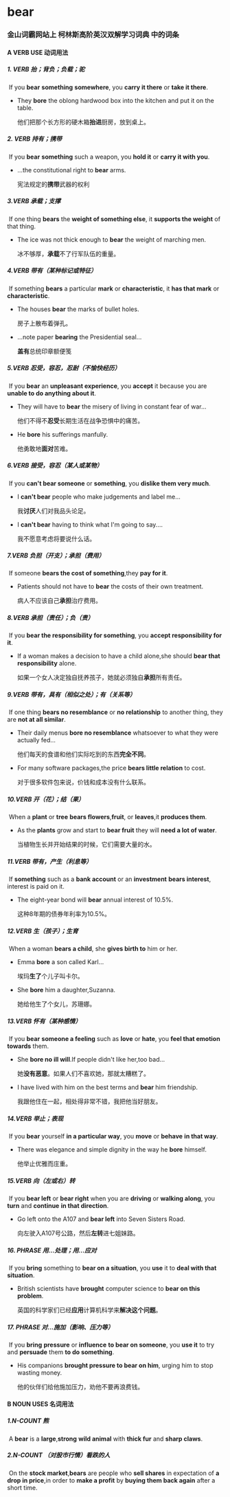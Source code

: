 # bear

### 金山词霸网站上 柯林斯高阶英汉双解学习词典 中的词条

#### A VERB USE 动词用法

##### 1. VERB 抬；背负；负载；驼

​	If you **bear** **something** **somewhere**, you **carry it there** or **take it there**.

- They **bore** the oblong hardwood box into the kitchen and put it on the table.

  他们把那个长方形的硬木箱**抬进**厨房，放到桌上。

##### 2. VERB 持有；携带

​	If you **bear** **something** such a weapon, you **hold it** or **carry it with you**.

- ...the constitutional right to **bear** arms.

  宪法规定的**携带**武器的权利

##### 3.VERB  承载；支撑

​	If one thing **bears** the **weight of something else**, it **supports the weight** of that thing.

- The ice was not thick enough to **bear** the weight of marching men.

  冰不够厚，**承载**不了行军队伍的重量。

##### 4.VERB 带有（某种标记或特征）

​	If something **bears** a particular **mark** or **characteristic**, it **has that mark** or **characteristic**.

- The houses **bear** the marks of bullet holes.

  房子上散布着弹孔。

- ...note paper **bearing** the Presidential seal...

  **盖有**总统印章额便笺

##### 5.VERB 忍受，容忍，忍耐（不愉快经历）

​	If you **bear** an **unpleasant experience**, you **accept** it because you are **unable to do anything about it**.

- They will have to **bear** the misery of living in constant fear of war...

  他们不得不**忍受**长期生活在战争恐惧中的痛苦。

- He **bore** his sufferings manfully.

  他勇敢地**面对**苦难。

##### 6.VERB 接受，容忍（某人或某物）

​	If you **can't bear someone** or **something**, you **dislike them very much**.

- I **can't bear** people who make judgements and label me...

  我**讨厌**人们对我品头论足。

- I **can't bear** having to think what I'm going to say....

  我不愿意考虑将要说什么话。

##### 7.VERB 负担（开支）；承担（费用）

​	If someone **bears the cost of something**,they **pay for it**.

- Patients should not have to **bear** the costs of their own treatment.

  病人不应该自己**承担**治疗费用。

##### 8.VERB 承担（责任）；负（责）

​	If you **bear the responsibility for something**, you **accept responsibility for it**.

- If a woman makes a decision to have a child alone,she should **bear that responsibility** alone.

  如果一个女人决定独自抚养孩子，她就必须独自**承担**所有责任。

##### 9.VERB 带有，具有（相似之处）；有（关系等）

​	If one thing **bears no resemblance** or **no relationship** to another thing, they are **not at all similar**.

- Their daily menus **bore no resemblance** whatsoever to what they were actually fed...

  他们每天的食谱和他们实际吃到的东西**完全不同**。

- For many software packages,the price **bears little relation** to cost.

  对于很多软件包来说，价钱和成本没有什么联系。

##### 10.VERB  开（花）；结（果）

​	When a **plant** or **tree** **bears flowers**,**fruit**, or **leaves**,it **produces them**.

- As the **plants** grow and start to **bear fruit** they will **need a lot of water**.

  当植物生长并开始结果的时候，它们需要大量的水。

##### 11.VERB 带有，产生（利息等）

​	If **something** such as a **bank account** or an **investment** **bears interest**, interest is paid on it.

- The eight-year bond will **bear** annual interest of 10.5%.

  这种8年期的债券年利率为10.5%。

##### 12.VERB 生（孩子）；生育

​	When a woman **bears a child**, she **gives birth to** him or her.

- Emma **bore** a son called Karl...

  埃玛**生了**个儿子叫卡尔。

- She **bore** him a daughter,Suzanna.

  她给他生了个女儿，苏珊娜。

##### 13.VERB 怀有（某种感情）

​	If you **bear** **someone a feeling** such as **love** or **hate**, you **feel that emotion towards** them.

- She **bore no ill will**.If people didn't like her,too bad...

  她**没有恶意**。如果人们不喜欢她，那就太糟糕了。

- I have lived with him on the best terms and **bear** him friendship.

  我跟他住在一起，相处得非常不错，我把他当好朋友。

##### 14.VERB 举止；表现

​	If you **bear** yourself **in a particular way**, you **move** or **behave** **in that way**.

- There was elegance and simple dignity in the way he **bore** himself.

  他举止优雅而庄重。

##### 15.VERB 向（左或右）转

​	If you **bear left** or **bear right** when you are **driving** or **walking along**, you **turn** and **continue** **in that direction**.

- Go left onto the A107 and **bear left** into Seven Sisters Road.

  向左驶入A107号公路，然后**左转**进七姐妹路。

##### 16. PHRASE 用...处理；用...应对

​	If you **bring** something to **bear on a situation**, you **use** it to **deal with that situation**.

- British scientists have **brought** computer science to **bear on this problem**.

  英国的科学家们已经**应用**计算机科学来**解决这个问题**。

##### 17. PHRASE 对...施加（影响、压力等）

​	If you **bring** **pressure** or **influence** **to bear on someone**, you **use it** to try and **persuade** them **to do something**.

- His companions **brought pressure to bear on him**, urging him to stop wasting money.

  他的伙伴们给他施加压力，劝他不要再浪费钱。



#### B  NOUN USES 名词用法

##### 1.N-COUNT  熊

​	A **bear** is a **large**,**strong** **wild animal** with **thick fur** and **sharp claws**.

##### 2.N-COUNT （对股市行情）看跌的人

​	On the **stock market**,**bears** are people who **sell shares** in expectation of **a drop in price**,in order to **make a profit** by **buying them back again** after a short time.









